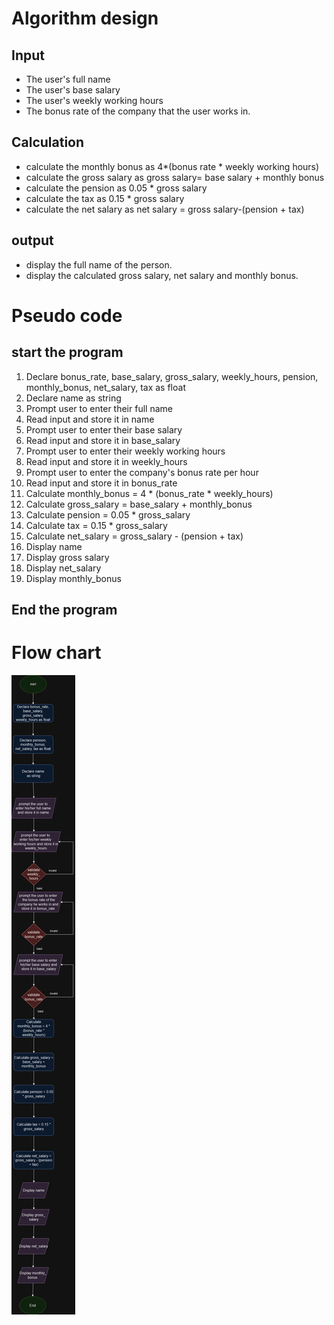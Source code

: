 # Algorithm design
## Input

- The user's full name
- The user's base salary
- The user's weekly working hours
- The bonus rate of the company that the user works in.

## Calculation

- calculate the monthly bonus as 4*(bonus rate * weekly working hours)
- calculate the gross salary as gross salary= base salary + monthly bonus
- calculate the pension as 0.05 * gross salary
- calculate the tax as 0.15 * gross salary
- calculate the net salary as net salary = gross salary-(pension + tax)

## output
- display the full name of the person.
- display the calculated gross salary, net salary and monthly bonus.

# Pseudo code
## start the program
1. Declare bonus_rate, base_salary, gross_salary, weekly_hours, pension, monthly_bonus, net_salary, tax as float
2. Declare name as string
3. Prompt user to enter their full name
4. Read input and store it in name
5. Prompt user to enter their base salary
6. Read input and store it in base_salary
7. Prompt user to enter their weekly working hours
8. Read input and store it in weekly_hours
9. Prompt user to enter the company's bonus rate per hour
10. Read input and store it in bonus_rate
11. Calculate monthly_bonus = 4 * (bonus_rate * weekly_hours)
12. Calculate gross_salary = base_salary + monthly_bonus
13. Calculate pension = 0.05 * gross_salary
14. Calculate tax = 0.15 * gross_salary
15. Calculate net_salary = gross_salary - (pension + tax)
16. Display name
17. Display gross salary 
18. Display net_salary
19. Display monthly_bonus

## End the program
# Flow chart

![Flowchart](4.png)
